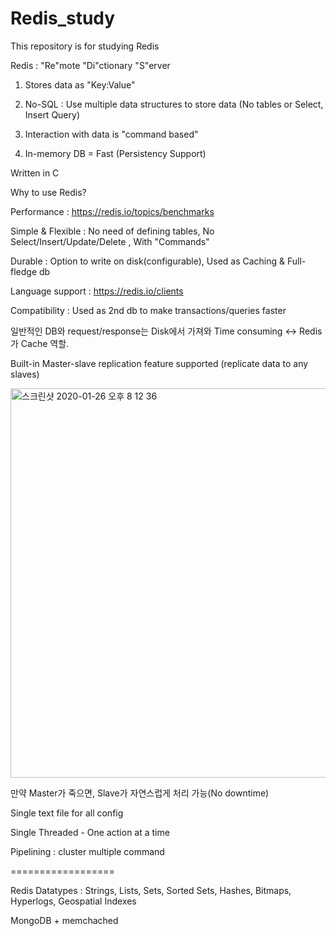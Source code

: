 # Redis_study
This repository is for studying Redis

Redis : "Re"mote "Di"ctionary "S"erver

1. Stores data as "Key:Value"

2. No-SQL : Use multiple data structures to store data (No tables or Select, Insert Query)

3. Interaction with data is "command based"

4. In-memory DB = Fast (Persistency Support)

Written in C

Why to use Redis?

Performance : https://redis.io/topics/benchmarks

Simple & Flexible : No need of defining tables, No Select/Insert/Update/Delete , With "Commands"

Durable : Option to write on disk(configurable), Used as Caching & Full-fledge db

Language support : https://redis.io/clients

Compatibility : Used as 2nd db to make transactions/queries faster

일반적인 DB와 request/response는 Disk에서 가져와 Time consuming
<->
Redis가 Cache 역할. 

Built-in Master-slave replication feature supported (replicate data to any slaves)

<img width="623" alt="스크린샷 2020-01-26 오후 8 12 36" src="https://user-images.githubusercontent.com/48001093/73134292-4076c480-4078-11ea-9cb8-e7c2d013d09a.png">

만약 Master가 죽으면, Slave가 자연스럽게 처리 가능(No downtime)

Single text file for all config

Single Threaded - One action at a time

Pipelining : cluster multiple command


==================

Redis Datatypes : Strings, Lists, Sets, Sorted Sets, Hashes, Bitmaps, Hyperlogs, Geospatial Indexes

MongoDB + memchached

